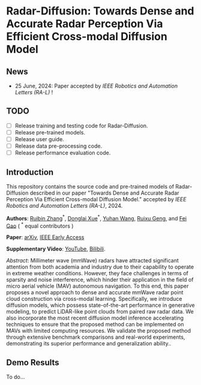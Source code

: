 # Radar-Diffusion: Towards Dense and Accurate Radar Perception Via Efficient Cross-modal Diffusion Model
## News
- 25 June, 2024: Paper accepted by  _IEEE Robotics and Automation Letters (RA-L)_ !
## TODO
- [ ] Release training and testing code for Radar-Diffusion.
- [ ] Release pre-trained models.
- [ ] Release user guide. 
- [ ] Release data pre-processing code.
- [ ] Release performance evaluation code.

## Introduction

This repository contains the source code and pre-trained models of Radar-Diffusion described in our paper "Towards Dense and Accurate Radar Perception Via Efficient Cross-modal Diffusion Model." accepted by  _IEEE Robotics and Automation Letters (RA-L)_, 2024.

__Authors__: [Ruibin Zhang](https://github.com/RoboticsZhang)<sup>\*</sup>, [Donglai Xue](https://github.com/dungloi)<sup>\*</sup>, [Yuhan Wang](https://github.com/johannwyh), [Ruixu Geng](https://github.com/ruixv), and [Fei Gao](http://zju-fast.com/fei-gao/) ( <sup>\*</sup> equal contributors )

__Paper__: [arXiv](https://arxiv.org/abs/2403.08460), [IEEE Early Access](https://github.com/ZJU-FAST-Lab/Radar-Diffusion)

__Supplementary Video__: [YouTube](https://www.youtube.com/watch?v=Q3S-9w3dGV4&t=13s), [Bilibili](https://www.bilibili.com/video/BV1eK421b76M/?spm_id_from=333.337.search-card.all.click).

_Abstract_: Millimeter wave (mmWave) radars have attracted significant attention from both academia and industry due to their capability to operate in extreme weather conditions. However, they face challenges in terms of sparsity and noise interference, which hinder their application in the field of
micro aerial vehicle (MAV) autonomous navigation. To this end, this paper proposes a novel approach to dense and accurate mmWave radar point cloud construction via cross-modal learning. Specifically, we introduce diffusion models, which possess state-of-the-art performance in generative modeling, to
predict LiDAR-like point clouds from paired raw radar data. We also incorporate the most recent diffusion model inference accelerating techniques to ensure that the proposed method can be implemented on MAVs with limited computing resources. We validate the proposed method through extensive benchmark comparisons and real-world experiments, demonstrating its superior performance and generalization ability..


## Demo Results
To do...
